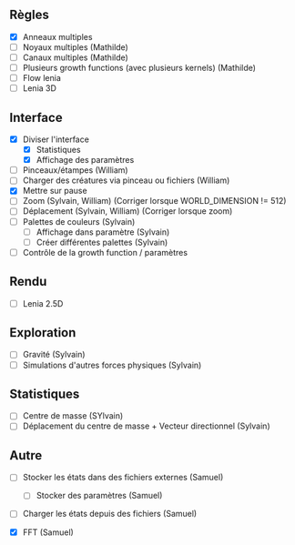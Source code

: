 ## Règles
- [x] Anneaux multiples
- [ ] Noyaux multiples (Mathilde)
- [ ] Canaux multiples (Mathilde)
- [ ] Plusieurs growth functions (avec plusieurs kernels) (Mathilde)
- [ ] Flow lenia
- [ ] Lenia 3D

## Interface
- [x] Diviser l'interface
	- [x] Statistiques
	- [x] Affichage des paramètres
- [ ] Pinceaux/étampes (William)
- [ ] Charger des créatures via pinceau ou fichiers (William)
- [x] Mettre sur pause
- [ ] Zoom (Sylvain, William) (Corriger lorsque WORLD_DIMENSION != 512)
- [ ] Déplacement (Sylvain, William) (Corriger lorsque zoom)
- [ ] Palettes de couleurs (Sylvain)
  - [ ] Affichage dans paramètre  (Sylvain)
  - [ ] Créer différentes palettes  (Sylvain)
- [ ] Contrôle de la growth function / paramètres

## Rendu
- [ ] Lenia 2.5D

## Exploration
- [ ] Gravité  (Sylvain)
- [ ] Simulations d'autres forces physiques  (Sylvain)

## Statistiques
- [ ] Centre de masse  (SYlvain)
- [ ] Déplacement du centre de masse + Vecteur directionnel (Sylvain)

## Autre
- [ ] Stocker les états dans des fichiers externes (Samuel)
	- [ ] Stocker des paramètres (Samuel)
- [ ] Charger les états depuis des fichiers (Samuel)
- [x] FFT (Samuel)

